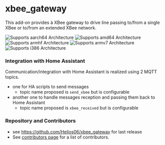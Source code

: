 # xbee_gateway

This add-on provides à XBee gateway to drive line passing
to/from a single XBee or to/from an extended XBee network.

![Supports aarch64 Architecture][aarch64-shield] ![Supports amd64 Architecture][amd64-shield] ![Supports armhf Architecture][armhf-shield] ![Supports armv7 Architecture][armv7-shield] ![Supports i386 Architecture][i386-shield]

### Integration with Home Assistant 

Communication/integration with Home Assistant is realized 
using 2 MQTT topics. 
- one for HA scripts to send messages
  - topic name proposed is `send_xbee` but is configurable
- another one to handle messages reception and passing them 
back to Home Assistant 
  - topic name proposed is `xbee_received` but is configurable

### Repository and Contributors
- see https://github.com/Helios06/xbee_gateway for last release
- See [contributors page](https://github.com/Helios06/xbee_gateway) for a list of contributors.

[aarch64-shield]: https://img.shields.io/badge/aarch64-yes-green.svg
[amd64-shield]: https://img.shields.io/badge/amd64-yes-green.svg
[armhf-shield]: https://img.shields.io/badge/armhf-yes-green.svg
[armv7-shield]: https://img.shields.io/badge/armv7-yes-green.svg
[i386-shield]: https://img.shields.io/badge/i386-yes-green.svg